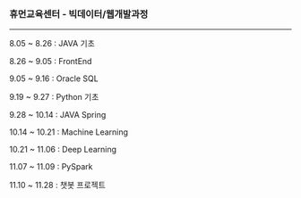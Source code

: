 ### 휴먼교육센터 - 빅데이터/웹개발과정 

---
8.05 ~ 8.26 : JAVA 기초

8.26 ~ 9.05 : FrontEnd

9.05 ~ 9.16 : Oracle SQL

9.19 ~ 9.27 : Python 기초

9.28 ~ 10.14 : JAVA Spring

10.14 ~ 10.21 : Machine Learning

10.21 ~ 11.06 : Deep Learning

11.07 ~ 11.09 : PySpark

11.10 ~ 11.28 : 챗봇 프로젝트
